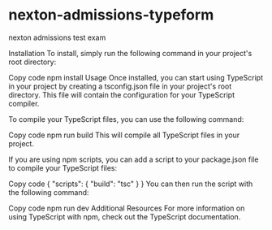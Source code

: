# nexton-admissions-typeform
nexton admissions test exam

Installation
To install, simply run the following command in your project's root directory:

Copy code
npm install
Usage
Once installed, you can start using TypeScript in your project by creating a tsconfig.json file in your project's root directory. This file will contain the configuration for your TypeScript compiler.

To compile your TypeScript files, you can use the following command:

Copy code
npm run build
This will compile all TypeScript files in your project.

If you are using npm scripts, you can add a script to your package.json file to compile your TypeScript files:

Copy code
{
  "scripts": {
    "build": "tsc"
  }
}
You can then run the script with the following command:

Copy code
npm run dev
Additional Resources
For more information on using TypeScript with npm, check out the TypeScript documentation.




